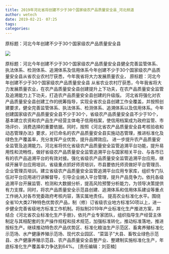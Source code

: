 ```yaml
---
title: 2019年河北省将创建不少于30个国家级农产品质量安全县_河北频道
author: wetech
date: 2019-02-21- 07:25
tags: 
categories: 
---
```

原标题：河北今年创建不少于30个国家级农产品质量安全县
<!-- more -->
                
<img align="center" border="0" src="http://p2.ifengimg.com/a/2016/0810/204c433878d5cf9size1_w16_h16.png" />
                
            
原标题：河北今年创建不少于30个国家级农产品质量安全县健全完善监管体系、执法体系、检测体系、追溯体系及信用体系今年创建不少于30个国家级农产品质量安全县从省农业农村厅获悉，今年我省将大力发展质量农业，
原标题：河北今年创建不少于30个国家级农产品质量安全县
从省农业农村厅获悉，今年我省将大力发展质量农业，在农产品质量安全县创建提升上下功夫，在农产品质量安全监管及追溯能力上下功夫，打造农产品质量安全县创建的升级版。
河北省将强化对农产品质量安全县创建工作的统筹指导，实现全省农业县创建工作全覆盖，并按照创建要求，健全完善监管体系、执法体系、检测体系、追溯体系以及信用体系。今年创建国家级农产品质量安全县不少于30个，省级农产品质量安全县不少于10个，基本建立农资和农产品生产经营主体电子信用档案，使信用档案成为政府监管、市场评价、消费选择的重要依据。同时，按照《河北省农产品质量安全县考核验收和动态管理办法》要求，对已命名的农产品质量安全县实施动态管理，推进标准化及绿色生产覆盖率，充分发挥产业优势，提升品牌效应。
进一步提升农产品质量安全监管及追溯能力。河北省将优化省级农产品质量安全监管追溯平台功能，提升易用性和流畅性，做好省级农产品质量安全监管追溯平台与国家相关平台、与各市已有的农产品追溯平台的有效对接。强化省级农产品质量安全监管追溯平台应用，继续开展平台应用培训，省级重点抓好师资培训，市县要依托师资做好平台管理员、企业管理员培训。建立省级农产品质量安全监管追溯平台应用专家库，组织专门队伍对平台应用进行讲解督导，引导企业纳入平台管理，提升产品竞争力。依托各级追溯平台开展监管、检测和大数据分析，提高风险预警分析能力，为领导决策提供有力支撑。同时，将农产品质量安全示范县创建、追溯体系和信用体系建设等重点工作纳入对各市党委政府考核内容，落实属地责任。
提高农业标准化水平。围绕全省10大类27种特色优势农产品，制（修）订省级农业地方标准50项以上，进一步健全完善省级地方标准工作机制。将拟制2019年产业标准化生产推进方案，并结合《河北省农业标准化生产手册》，依托产业专家团队，组织指导生产经营主体制定与其相配套的生产操作规程和技术规范，加强标准转化，推动标准落地，推进按标生产。继续推动特色农产品优势区、标准化粮油生产示范区、畜禽养殖标准化示范场、水产健康养殖示范场、现代农业园区、“菜篮子”大县、畜牧业绿色示范县、水产健康养殖示范县、农产品质量安全县整产业、整建制实施标准化生产，年底标准化生产覆盖率力争达到64%。
[责任编辑：刘亚楠]
            

